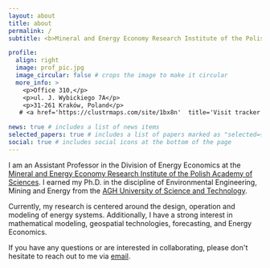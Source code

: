 ```yaml
---
layout: about
title: about
permalink: /
subtitle: <b>Mineral and Energy Economy Research Institute of the Polish Academy of Sciences</b>

profile:
  align: right
  image: prof_pic.jpg
  image_circular: false # crops the image to make it circular
  more_info: >
    <p>Office 310,</p>
    <p>ul. J. Wybickiego 7A</p>
    <p>31-261 Kraków, Poland</p>
   # <a href='https://clustrmaps.com/site/1bx8n'  title='Visit tracker'><img src='//clustrmaps.com/map_v2.png?cl=080808&w=300&t=n&d=QWyAkQSUeiG4mwxl0zrmB3qCAVPaU17yu0KBaOzM_iI&co=ffffff&ct=808080'/></a>

news: true # includes a list of news items
selected_papers: true # includes a list of papers marked as "selected={true}"
social: true # includes social icons at the bottom of the page
---
```


I am an Assistant Professor in the Division of Energy Economics at the [Mineral and Energy Economy Research Institute of the Polish Academy of Sciences](https://min-pan.krakow.pl/en/). I earned my Ph.D. in the discipline of Environmental Engineering, Mining and Energy from the [AGH University of Science and Technology](https://www.agh.edu.pl/en/university/).

Currently, my research is centered around the design, operation and modeling of energy systems. Additionally, I have a strong interest in mathematical modeling, geospatial technologies, forecasting, and Energy Economics.

If you have any questions or are interested in collaborating, please don't hesitate to reach out to me via [email](mailto:benalcazar@min-pan.krakow.pl).